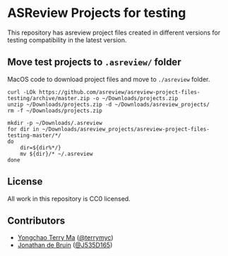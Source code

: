 # ASReview Projects for testing
This repository has asreview project files created in different versions for testing compatibility in the latest version.

## Move test projects to `.asreview/` folder
MacOS code to download project files and move to `./asreview` folder.
```
curl -LOk https://github.com/asreview/asreview-project-files-testing/archive/master.zip -o ~/Downloads/projects.zip
unzip ~/Downloads/projects.zip -d ~/Downloads/asreview_projects/
rm -f ~/Downloads/projects.zip

mkdir -p ~/Downloads/.asreview
for dir in ~/Downloads/asreview_projects/asreview-project-files-testing-master/*/
do
    dir=${dir%*/}
    mv ${dir}/* ~/.asreview
done

```

## License 

All work in this repository is CC0 licensed.

##  Contributors

- [Yongchao Terry Ma](https://www.linkedin.com/in/yongchao-ma/) ([@terrymyc](https://github.com/terrymyc))
- [Jonathan de Bruin](https://www.uu.nl/staff/JdeBruin1) ([@J535D165](https://github.com/J535D165))

